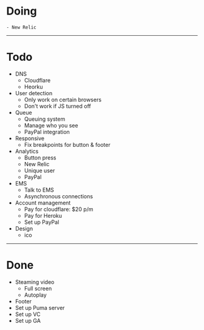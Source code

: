 # Doing

    - New Relic

***

# Todo

* DNS
    - Cloudflare
    - Heorku
* User detection
    - Only work on certain browsers
    - Don't work if JS turned off
* Queue
    - Queuing system
    - Manage who you see
    - PayPal integration
* Responsive
    - Fix breakpoints for button & footer
* Analytics
    - Button press
    - New Relic
    - Unique user
    - PayPal
* EMS
    - Talk to EMS
    - Asynchronous connections
* Account management
    - Pay for cloudflare: $20 p/m
    - Pay for Heroku
    - Set up PayPal
* Design
    - ico

***

# Done

* Steaming video
    - Full screen
    - Autoplay
* Footer
* Set up Puma server
* Set up VC
* Set up GA